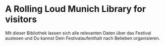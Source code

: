 # A Rolling Loud Munich Library for visitors

Mit dieser Bibliothek lassen sich alle relevanten Daten über das Festival auslesen und Du kannst Dein Festivalaufenthalt nach Belieben organisieren.
